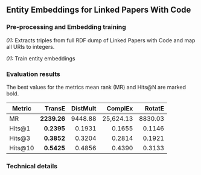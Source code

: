 ## Entity Embeddings for Linked Papers With Code

### Pre-processing and Embedding training

*01:* Extracts triples from full RDF dump of Linked Papers with Code and map all URIs to integers. 

*01:* Train entity embeddings 


### Evaluation results

The best values for the metrics mean rank (MR) and Hits@N are marked bold.

| Metric  | TransE | DistMult | ComplEx | RotatE |
|---------|-------:|---------:|--------:|----------:|
| MR      | **2239.26** |  9448.88  |  25,624.13 |   8830.03  |
| Hits@1  |  **0.2395** |  0.1931   |  0.1655  |   0.1146   |
| Hits@3  |  **0.3852** |  0.3204   |  0.2814  |   0.1921   |
| Hits@10 |  **0.5425** |  0.4856   |  0.4390  |   0.3133   |


### Technical details
